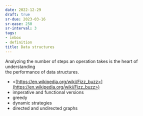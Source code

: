 ```yaml
---
date: 2022-12-29
draft: true
sr-due: 2023-03-16
sr-ease: 250
sr-interval: 3
tags:
- inbox
- definition
title: Data structures
---
```

   
Analyzing the number of steps an operation takes is the heart of understanding   
the performance of data structures.   
   
   
- <[https://en.wikipedia.org/wiki/Fizz_buzz>](https://en.wikipedia.org/wiki/Fizz_buzz>)   
- imperative and functional versions   
- greedy   
- dynamic strategies   
- directed and undirected graphs